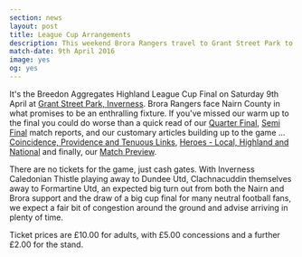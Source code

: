 ```yaml
---
section: news
layout: post
title: League Cup Arrangements
description: This weekend Brora Rangers travel to Grant Street Park to face Nairn County in the Highland League Cup Final.
match-date: 9th April 2016
image: yes
og: yes
---
```

It's the Breedon Aggregates Highland League Cup Final on Saturday 9th April at [Grant Street Park, Inverness](https://www.google.co.uk/maps/place/Grant+St,+Inverness,+Highland+IV3+8BN/@57.4819233,-4.2321242,14.75z/data=!4m2!3m1!1s0x488f76ab6c3c639f:0x64571464518f306a). Brora Rangers face Nairn County in what promises to be an enthralling fixture. If you've missed our warm up to the final you could do worse than a quick read of our [Quarter Final](/2016/03/07/formartine-away-report.html), [Semi Final](http://brorarangers.football/2016/03/12/cove-home-report.html) match reports, and our customary articles building up to the game ... [Coincidence, Providence and Tenuous Links](/2016/04/04/the-final-countdown.html), [Heroes - Local, Highland and National](/2016/04/06/the-final-countdown.html) and finally, our [Match Preview](/2016/04/07/cup-final-preview.html).

There are no tickets for the game, just cash gates. With Inverness Caledonian Thistle playing away to Dundee Utd, Clachnacuddin themselves away to Formartine Utd, an expected big turn out from both the Nairn and Brora support and the draw of a big cup final for many neutral football fans, we expect a fair bit of congestion around the ground and advise arriving in plenty of time.

Ticket prices are £10.00 for adults, with £5.00 concessions and a further £2.00 for the stand.